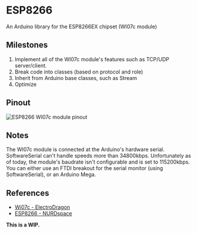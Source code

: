 ESP8266
=======

An Arduino library for the ESP8266EX chipset (WI07c module)

Milestones
-----------
1. Implement all of the WI07c module's features such as TCP/UDP server/client.
2. Break code into classes (based on protocol and role)
3. Inherit from Arduino base classes, such as Stream
4. Optimize

Pinout
-----------
![ESP8266 WI07c module pinout](http://i.imgur.com/AjL0nPu.png)

Notes
-----------
The WI07c module is connected at the Arduino's hardware serial. SoftwareSerial can't handle speeds more than 34800kbps. Unfortunately as of today, the module's baudrate isn't configurable and is set to 115200kbps. You can either use an FTDI breakout for the serial monitor (using SoftwareSerial), or an Arduino Mega.

References
-----------
* [Wi07c - ElectroDragon](http://www.electrodragon.com/w/Wi07c)
* [ESP8266 - NURDspace](https://nurdspace.nl/ESP8266)

**This is a WIP.**